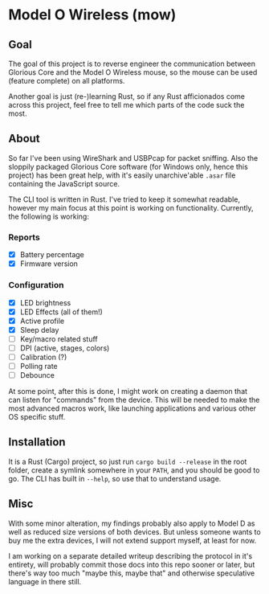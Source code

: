 # Model O Wireless (mow)

## Goal
The goal of this project is to reverse engineer the communication between Glorious Core and the Model O Wireless mouse, so the mouse can be used (feature complete) on all platforms.

Another goal is just (re-)learning Rust, so if any Rust afficionados come across this project, feel free to tell me which parts of the code suck the most.

## About
So far I've been using WireShark and USBPcap for packet sniffing. Also the sloppily packaged Glorious Core software (for Windows only, hence this project) has been great help, with it's easily unarchive'able `.asar` file containing the JavaScript source.

The CLI tool is written in Rust. I've tried to keep it somewhat readable, however my main focus at this point is working on functionality. Currently, the following is working:

### Reports
- [x] Battery percentage
- [x] Firmware version

### Configuration
- [x] LED brightness
- [x] LED Effects (all of them!)
- [x] Active profile
- [x] Sleep delay
- [ ] Key/macro related stuff
- [ ] DPI (active, stages, colors)
- [ ] Calibration (?)
- [ ] Polling rate
- [ ] Debounce

At some point, after this is done, I might work on creating a daemon that can listen for "commands" from the device. This will be needed to make the most advanced macros work, like launching applications and various other OS specific stuff.

## Installation
It is a Rust (Cargo) project, so just run `cargo build --release` in the root folder, create a symlink somewhere in your `PATH`, and you should be good to go. The CLI has built in `--help`, so use that to understand usage.

## Misc
With some minor alteration, my findings probably also apply to Model D as well as reduced size versions of both devices. But unless someone wants to buy me the extra devices, I will not extend support myself, at least for now.

I am working on a separate detailed writeup describing the protocol in it's entirety, will probably commit those docs into this repo sooner or later, but there's way too much "maybe this, maybe that" and otherwise speculative language in there still.